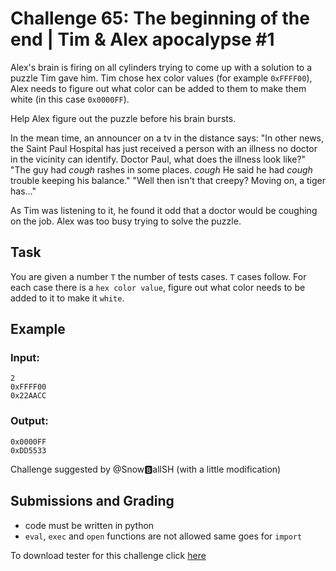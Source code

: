 # Challenge 65: The beginning of the end | Tim & Alex apocalypse #1

Alex's brain is firing on all cylinders trying to come up with a solution to a puzzle Tim gave him. Tim chose hex color values (for example `0xFFFF00`), Alex needs to figure out what color can be added to them to make them white (in this case `0x0000FF`).

Help Alex figure out the puzzle before his brain bursts. 

In the mean time, an announcer on a tv in the distance says: "In other news, the Saint Paul Hospital has just received a person with an illness no doctor in the vicinity can identify. Doctor Paul, what does the illness look like?" "The guy had *cough* rashes in some places. *cough* He said he had *cough* trouble keeping his balance." "Well then isn't that creepy? Moving on, a tiger has..." 

As Tim was listening to it, he found it odd that a doctor would be coughing on the job. Alex was too busy trying to solve the puzzle.

## Task

You are given a number `T` the number of tests cases. `T` cases follow.
For each case there is a `hex color value`, figure out what color needs to be added to it to make it `white`.

## Example

### Input:
```
2
0xFFFF00
0x22AACC
```

### Output:
```
0x0000FF
0xDD5533
```

Challenge suggested by @Snow🅱allSH (with a little modification)

## Submissions and Grading

- code must be written in python
- `eval`, `exec` and `open` functions are not allowed same goes for `import`

To download tester for this challenge click [here](https://downgit.github.io/#/home?url=https://github.com/Pomroka/TWT_Challenges_Tester/tree/main/Challenge_65)